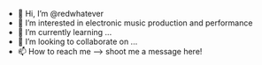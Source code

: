 - 👋 Hi, I’m @redwhatever
- 👀 I’m interested in electronic music production and performance
- 🌱 I’m currently learning ...
- 💞️ I’m looking to collaborate on ...
- 📫 How to reach me --> shoot me a message here!

<!---
redwhatever/redwhatever is a ✨ special ✨ repository because its `README.md` (this file) appears on your GitHub profile.
You can click the Preview link to take a look at your changes.
--->
